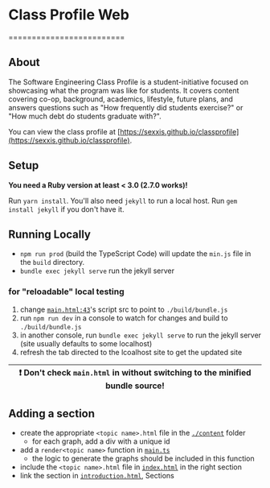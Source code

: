# Class Profile Web

=========================

## About

The Software Engineering Class Profile is a student-initiative focused on showcasing what the program was
like for students. It covers content covering co-op, background, academics, lifestyle, future plans, and
answers questions such as "How frequently did students exercise?" or "How much debt do students graduate with?".

You can view the class profile at [https://sexxis.github.io/classprofile](https://sexxis.github.io/classprofile).

## Setup

**You need a Ruby version at least < 3.0 (2.7.0 works)!**

Run `yarn install`. You'll also need `jekyll` to run a local host. Run `gem install jekyll` if you don't have it.

## Running Locally

- `npm run prod` (build the TypeScript Code) will update the `min.js` file in the `build` directory.
- `bundle exec jekyll serve` run the jekyll server

### for "reloadable" local testing

1. change [`main.html:43`](./_layouts/main.html)'s script src to point to `./build/bundle.js`
2. run `npm run dev` in a console to watch for changes and build to `./build/bundle.js`
3. in another console, run `bundle exec jekyll serve` to run the jekyll server (site usually defaults to some localhost)
4. refresh the tab directed to the lcoalhost site to get the updated site

| :exclamation: Don't check `main.html` in without switching to the minified bundle source! |
|-------------------------------------------------------------------------------------------|

## Adding a section

- create the appropriate `<topic name>.html` file in the [`./content`](./content) folder
  - for each graph, add a div with a unique id
- add a `render<topic name>` function in [`main.ts`](main.ts)
  - the logic to generate the graphs should be included in this function
- include the `<topic name>.html` file in [`index.html`](./index.html) in the right section
- link the section in [`introduction.html`](./content/introduction.html), Sections
